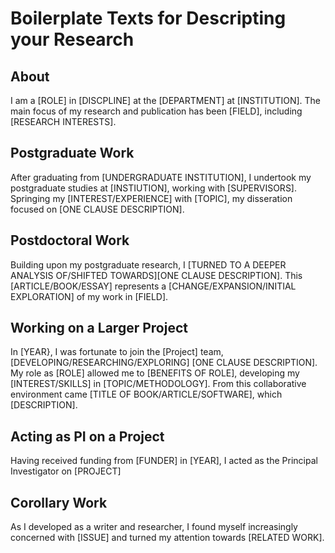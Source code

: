 # Boilerplate Texts for Descripting your Research #

## About 

I am a [ROLE] in [DISCPLINE] at the [DEPARTMENT] at [INSTITUTION]. The main focus of my research and publication has been [FIELD], including [RESEARCH INTERESTS].

## Postgraduate Work

After graduating from [UNDERGRADUATE INSTITUTION], I undertook my postgraduate studies at [INSTIUTION], working with [SUPERVISORS]. Springing my [INTEREST/EXPERIENCE] with [TOPIC], my disseration focused on [ONE CLAUSE DESCRIPTION].

## Postdoctoral Work

Building upon my postgraduate research, I [TURNED TO A DEEPER ANALYSIS OF/SHIFTED TOWARDS][ONE CLAUSE DESCRIPTION]. This [ARTICLE/BOOK/ESSAY] represents a [CHANGE/EXPANSION/INITIAL EXPLORATION] of my work in [FIELD].

## Working on a Larger Project

In [YEAR}, I was fortunate to join the [Project] team, [DEVELOPING/RESEARCHING/EXPLORING] [ONE CLAUSE DESCRIPTION]. My role as [ROLE] allowed me to [BENEFITS OF ROLE], developing my [INTEREST/SKILLS] in [TOPIC/METHODOLOGY]. From this collaborative environment came [TITLE OF BOOK/ARTICLE/SOFTWARE], which [DESCRIPTION].

## Acting as PI on a Project

Having received funding from [FUNDER] in [YEAR], I acted as the Principal Investigator on [PROJECT]

## Corollary Work

As I developed as a writer and researcher, I found myself increasingly concerned with [ISSUE] and turned my attention towards [RELATED WORK].
